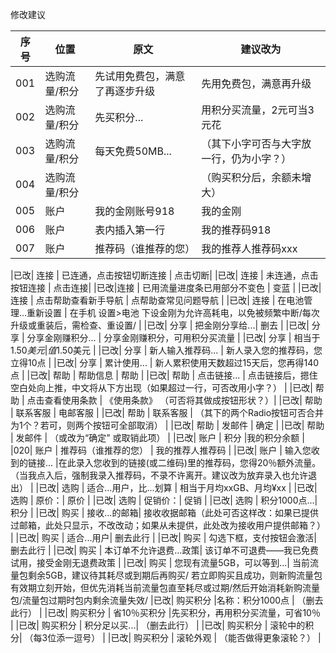 
修改建议

|序号|位置|原文|建议改为|
|---|---|---|---|
|001| 选购流量/积分  | 先试用免费包，满意了再逐步升级  | 先用免费包，满意再升级|
|002| 选购流量/积分  | 先买积分...  | 用积分买流量，2元可当3元花|
|003| 选购流量/积分  | 每天免费50MB...  | （其下小字可否与大字放一行，仍为小字？）|
|004| 选购流量/积分  |   | （购买积分后，余额未增大）|
|005| 账户  | 我的金刚账号918  | 我的金刚|
|006| 账户  |表内插入第一行   | 我的推荐码918|
|007| 账户  |推荐码（谁推荐的您）   | 我的推荐人推荐码xxx |









|已改| 连接 | 已连通，点击按钮切断连接 |  点击切断|
|已改| 连接 | 未连通，点击按钮连接 | 点击连接|
|已改|连接 | 已用流量进度条已用部分不变色 | 变蓝 |
|已改| 连接 | 点击帮助查看新手导航 | 点帮助查常见问题导航 |
|已改| 连接 | 在电池管理...重新设置 | 在手机 设置>电池 下设金刚为允许高耗电，以免被频繁中断/每次升级或重装后，需检查、重设置/ |
|已改| 分享 | 把金刚分享给...| 删去 |
|已改| 分享 | 分享金刚赚积分... | 分享金刚赚积分，可用积分买流量 |
|已改| 分享 | 相当于$1.50美元 | 值$1.50美元 |
|已改| 分享 | 新人输入推荐码... | 新人录入您的推荐码，您立得10点 |
|已改| 分享 | 累计使用... | 新人累积使用天数超过15天后，您再得140点 |
|已改| 帮助 | 帮助信息 | 帮助 |
|已改| 帮助 | 点击链接... | 点击链接后，摁住空白处向上推，中文将从下方出现（如果超过一行，可否改用小字？） |
|已改| 帮助 | 点击查看使用条款 | 《使用条款》 （可否将其做成按钮形状？）|
|已改| 帮助 | 联系客服 | 电邮客服 |
|已改| 帮助 | 联系客服 | （其下的两个Radio按钮可否合并为1个？若可，则两个按钮可全部取消） |
|已改| 帮助 | 发邮件 | 确定 |
|已改| 帮助 | 发邮件 | （或改为“确定” 或取销此项） |
|已改| 账户 | 积分 |我的积分余额  |
|020| 账户 | 推荐码（谁推荐的您） | 我的推荐人推荐码 |
|已改| 账户 | 输入您收到的链接... |在此录入您收到的链接(或二维码)里的推荐码，您得20％额外流量。（当我点入后，强制我录入推荐码，不录不许离开。建议改为放弃录入也允许退出）  |
|已改| 选购 | 适合...用户，比...划算 | 相当于月均xxGB、月均¥xx |
|已改| 选购 | 原价：| 原价 |
|已改| 选购 | 促销价：| 促销 |
|已改| 选购 | 积分1000点...| 积分 |
|已改| 购买 | 接收...的邮箱| 接收收据邮箱（此处可否这样改：如果已提供过邮箱，此处只显示，不改改动；如果从未提供，此处改为接收用户提供邮箱？） |
|已改| 购买 | 适合...用户| 删去此行 |
|已改| 购买 | 勾选下框，支付按钮会激活| 删去此行 |
|已改| 购买 | 本订单不允许退费...政策| 该订单不可退费――我已免费试用，接受金刚无退费政策 |
|已改| 购买 | 您现有流量5GB，可以等到...| 当前流量包剩余5GB，建议待其耗尽或到期后再购买/ 若立即购买且成功，则新购流量包有效期立刻开始，但优先消耗当前流量包直至耗尽或过期/然后开始消耗新购流量包/流量包过期时包内剩余流量失效/
|已改| 购买积分  |名称：积分1000点  | （删去此行） |
|已改| 购买积分  | 省10％买积分 |先买积分，再用积分买流量，可省10％ | 
|已改| 购买积分  | 积分足以买...| （删去此行） |
|已改| 购买积分  | 滚轮中的积分| （每3位添一逗号） |
|已改| 购买积分  | 滚轮外观  | （能否做得更象滚轮？） |
